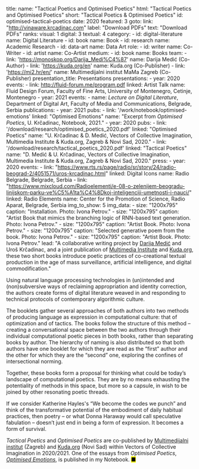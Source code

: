 title: 
    name: "Tactical Poetics and Optimised Poetics"
    html: "Tactical Poetics and Optimised Poetics"
    short: "Tactical Poetics & Optimised Poetics"
id: optimised-tactical-poetics
date: 2020
featured: 3
goto:
    link: "http://vinaware.krcadinac.com"
    label: "Download PDFs"
    text: "Download PDFs"
ranks:
    visual: 1
    digital: 3
    textual: 4
category: 
    - id: digital-literature
      name: Digital Literature
    - id: book
      name: Book
    - id: research
      name: Academic Research
    - id: data-art
      name: Data Art
role:
    - id: writer
      name: Co-Writer
    - id: artist
      name: Co-Artist
medium:
    - id: book
      name: Books
team:
    - link: 'https://monoskop.org/Darija_Medi%C4%87'
      name: Darija Medić (Co-Author)
    - link: 'https://kuda.org/en'
      name: Kuda.org (Co-Publisher)
    - link: 'https://mi2.hr/en/'
      name: Multimedijalni institut MaMa Zagreb (Co-Publisher)
presentation_title: Presentations
presentations:
    - year: 2020
      events:
        - link: http://fluid-forum.me/program.pdf
          linked: Artist Talk
          name: Fluid Design Forum, Faculty of Fine Arts, University of Montenegro, Cetinje, Montenegro
    - year: 2021
      events:
        - name: <em>Lecture on Digital Literature</em>, Department of Digital Art, Faculty of Media and Communications, Belgrade, Serbia
publications:
    - year: 2021
      pubs:
        - link: '/work/notebook/optimised-emotions'
          linked: "Optimised Emotions" 
          name: "Excerpt from <em>Optimised Poetics</em>, U. Krčadinac, Notebook, 2021."
    - year: 2020
      pubs:
        - link: '/download/research/optimised_poetics_2020.pdf'
          linked: "Optimised Poetics" 
          name: "U. Krčadinac & D. Medić, Vectors of Collective Imagination, Multimedia Institute & Kuda.org, Zagreb & Novi Sad, 2020."
        - link: '/download/research/tactical_poetics_2020.pdf'
          linked: "Tactical Poetics" 
          name: "D. Medić & U. Krčadinac, Vectors of Collective Imagination, Multimedia Institute & Kuda.org, Zagreb & Novi Sad, 2020."
press:
    - year: 2020
      events:
        - link: "https://www.rts.rs/page/radio/sr/story/24/radio-beograd-2/4051571/uros-krcadinac.html"
          linked: Digital Icons 
          name: Radio Belgrade, Belgrade, Serbia
        - link: "https://www.mixcloud.com/Radioelementi/e-08-o-zelenijem-beogradu-linijskom-parku-ve%C5%A1ta%C4%8Dkoj-inteligenciji-umetnosti-i-nauci/"
          linked: Radio Elements
          name: Center for the Promotion of Science, Radio Aparat, Belgrade, Serbia
img_to_show: 5
img_data:
    - size: "1200x795"
      caption: "Installation. Photo: Ivona Petrov."
    - size: "1200x795"
      caption: "Artist Book that mimics the branching logic of RNN-based text generation. Photo: Ivona Petrov."
    - size: "1200x795"
      caption: "Artist Book. Photo: Ivona Petrov."
    - size: "1200x795"
      caption: "Selected generative poem from the book. Photo: Ivona Petrov."
    - size: "1200x795"
      caption: "Artist Book. Photo: Ivona Petrov." 
lead: "A collaborative writing project by <a href='https://monoskop.org/Darija_Medi%C4%87' target='_blank'>Darija Medić</a> and Uroš Krčadinac, and a joint publication of <a href='https://mi2.hr/en/2021/01/english-darija-medic-uros-krcadinac-tactical-poetics-optimised-poetics/' target='_blank'>Multimedia Institute</a> and <a href='https://kuda.org/' target='_blank'>Kuda.org</a>, these two short books introduce poetic practices of co-creational textual production in the age of mass surveillance, artificial intelligence, and digital commodification."

Using natural language processing technologies in (un)intended and (non)subversive ways of reclaiming appropriation and identity correction, the authors create forms of digital literature weaved in and responding to technical protocols of contemporary algorithmic culture. 
 
The booklets gather several approaches of both authors into two methods of producing language as expression in computational culture: that of optimization and of tactics. The books follow the structure of this method – creating a conversational space between the two authors through their individual computational poetic pieces in both books, rather than separating books by author. The hierarchy of naming is also distributed so that both authors have one booklet for which they are read as the “first” author and the other for which they are the “second” one, exploring the confines of intersectional norming.
 
Together, these books form a proposal for thinking what could be today’s landscape of computational poetics. They are by no means exhausting the potentiality of methods in this space, but more so a capsule, in wish to be joined by other resonating poetic threads.
 
If we consider Katherine Hayles's “We become the codes we punch” and think of the transformative potential of the embodiment of daily habitual practices, then poetry – or what Donna Haraway would call speculative fabulation – doesn’t just end in being a form of expression. It becomes a form of survival. 

<em>Tactical Poetics</em> and <em>Optimised Poetics</em> are co-published by <a href='https://mi2.hr/en/2021/01/english-darija-medic-uros-krcadinac-tactical-poetics-optimised-poetics/' target='_blank'>Multimedijalni institut</a> (Zagreb) and <a href='https://kuda.org/' target='_blank'>Kuda.org</a> (Novi Sad) within Vectors of Collective Imagination in 2020/2021. One of the essays from <em>Optimised Poetics</em>, <a href='/work/notebook/optimised-emotions' target='_blank'><em>Optimised Emotions</em></a>, is published in my Notebook. <mark>&#9632;</mark>